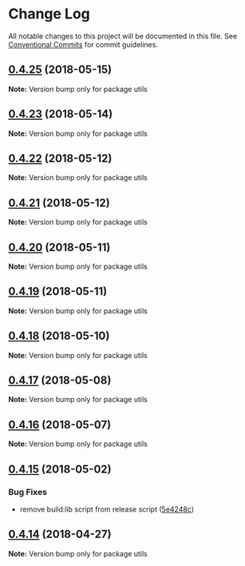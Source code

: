 # Change Log

All notable changes to this project will be documented in this file.
See [Conventional Commits](https://conventionalcommits.org) for commit guidelines.

<a name="0.4.25"></a>
## [0.4.25](https://github.com/interbit/interbit/compare/v0.4.24...v0.4.25) (2018-05-15)




**Note:** Version bump only for package utils

<a name="0.4.23"></a>
## [0.4.23](https://github.com/interbit/interbit/compare/v0.4.22...v0.4.23) (2018-05-14)




**Note:** Version bump only for package utils

<a name="0.4.22"></a>
## [0.4.22](https://github.com/interbit/interbit/compare/v0.4.21...v0.4.22) (2018-05-12)




**Note:** Version bump only for package utils

<a name="0.4.21"></a>
## [0.4.21](https://github.com/interbit/interbit/compare/v0.4.20...v0.4.21) (2018-05-12)




**Note:** Version bump only for package utils

<a name="0.4.20"></a>
## [0.4.20](https://github.com/interbit/interbit/compare/v0.4.19...v0.4.20) (2018-05-11)




**Note:** Version bump only for package utils

<a name="0.4.19"></a>
## [0.4.19](https://github.com/interbit/interbit/compare/v0.4.18...v0.4.19) (2018-05-11)




**Note:** Version bump only for package utils

<a name="0.4.18"></a>
## [0.4.18](https://github.com/interbit/interbit/compare/v0.4.17...v0.4.18) (2018-05-10)




**Note:** Version bump only for package utils

<a name="0.4.17"></a>
## [0.4.17](https://github.com/interbit/interbit/compare/v0.4.16...v0.4.17) (2018-05-08)




**Note:** Version bump only for package utils

<a name="0.4.16"></a>
## [0.4.16](https://github.com/interbit/interbit/compare/v0.4.15...v0.4.16) (2018-05-07)




**Note:** Version bump only for package utils

<a name="0.4.15"></a>
## [0.4.15](https://github.com/interbit/interbit/compare/v0.4.14...v0.4.15) (2018-05-02)


### Bug Fixes

* remove build:lib script from release script ([5e4248c](https://github.com/interbit/interbit/commit/5e4248c))




<a name="0.4.14"></a>
## [0.4.14](https://github.com/interbit/interbit/compare/v0.4.13...v0.4.14) (2018-04-27)




**Note:** Version bump only for package utils
